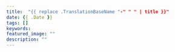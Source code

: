 ```yaml
---
title:  "{{ replace .TranslationBaseName "-" " " | title }}"
date: {{ .Date }}
tags: []
keywords:
featured_image: ""
description: ""
---
```

